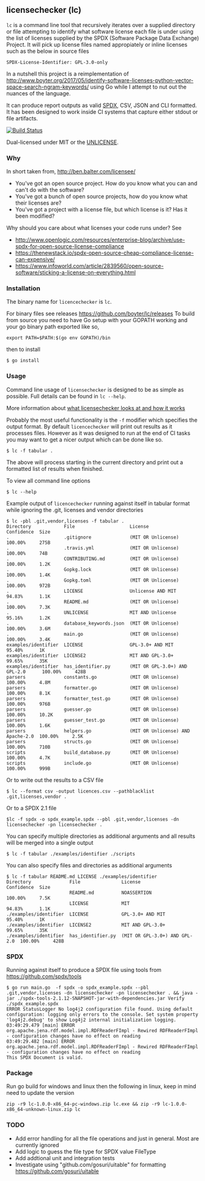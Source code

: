 licensechecker (lc)
-------------------
`lc` is a command line tool that recursively iterates over a supplied directory or file 
attempting to identify what software license each file is under using the list
of licenses supplied by the SPDX (Software Package Data Exchange) Project. It will pick up 
license files named appropiately or inline licenses such as the below in source files

`SPDX-License-Identifier: GPL-3.0-only`

In a nutshell this project is a reimplementation of http://www.boyter.org/2017/05/identify-software-licenses-python-vector-space-search-ngram-keywords/ using Go while I attempt to nut out the nuances of the language. 

It can produce report outputs as valid [SPDX](https://spdx.org/), CSV, JSON and CLI formatted. It has been designed to work inside CI systems that capture either stdout or file artifacts.

[![Build Status](https://travis-ci.org/boyter/lc.svg?branch=master)](https://travis-ci.org/boyter/lc)

Dual-licensed under MIT or the [UNLICENSE](http://unlicense.org).

### Why

In short taken from, http://ben.balter.com/licensee/

 * You've got an open source project. How do you know what you can and can't do with the software?
 * You've got a bunch of open source projects, how do you know what their licenses are?
 * You've got a project with a license file, but which license is it? Has it been modified?

Why should you care about what licenses your code runs under? See 

 * http://www.openlogic.com/resources/enterprise-blog/archive/use-spdx-for-open-source-license-compliance 
 * https://thenewstack.io/spdx-open-source-cheap-compliance-license-can-expensive/
 * https://www.infoworld.com/article/2839560/open-source-software/sticking-a-license-on-everything.html

### Installation

The binary name for `licencechecker` is `lc`.

For binary files see releases https://github.com/boyter/lc/releases To build from source you need to have Go setup with your GOPATH working and your go binary path exported like so,

```
export PATH=$PATH:$(go env GOPATH)/bin
```

then to install

```
$ go install
```


### Usage

Command line usage of `licensechecker` is designed to be as simple as possible.
Full details can be found in `lc --help`.

More information about [what licensechecker looks at and how it works](what-we-look-at.md)

Probably the most useful functionality is the `-f` modifier which specifies the output format.
By default `licencechecker` will print out results as it processes files. However as it was designed
to run at the end of CI tasks you may want to get a nicer output which can be done like so.

```
$ lc -f tabular .
```

The above will process starting in the current directory and print out a formatted list of results when finished.

To view all command line options

```
$ lc --help
```

Example output of `licencechecker` running against itself in tabular format while ignoring the .git, licenses and vendor directories

```
$ lc -pbl .git,vendor,licenses -f tabular .
Directory            File                    License                            Confidence  Size
.                    .gitignore              (MIT OR Unlicense)                 100.00%     275B
.                    .travis.yml             (MIT OR Unlicense)                 100.00%     74B
.                    CONTRIBUTING.md         (MIT OR Unlicense)                 100.00%     1.2K
.                    Gopkg.lock              (MIT OR Unlicense)                 100.00%     1.4K
.                    Gopkg.toml              (MIT OR Unlicense)                 100.00%     972B
.                    LICENSE                 Unlicense AND MIT                  94.83%      1.1K
.                    README.md               (MIT OR Unlicense)                 100.00%     7.3K
.                    UNLICENSE               MIT AND Unlicense                  95.16%      1.2K
.                    database_keywords.json  (MIT OR Unlicense)                 100.00%     3.6M
.                    main.go                 (MIT OR Unlicense)                 100.00%     3.4K
examples/identifier  LICENSE                 GPL-3.0+ AND MIT                   95.40%      1K
examples/identifier  LICENSE2                MIT AND GPL-3.0+                   99.65%      35K
examples/identifier  has_identifier.py       (MIT OR GPL-3.0+) AND GPL-2.0      100.00%     428B
parsers              constants.go            (MIT OR Unlicense)                 100.00%     4.8M
parsers              formatter.go            (MIT OR Unlicense)                 100.00%     8.1K
parsers              formatter_test.go       (MIT OR Unlicense)                 100.00%     976B
parsers              guesser.go              (MIT OR Unlicense)                 100.00%     10.2K
parsers              guesser_test.go         (MIT OR Unlicense)                 100.00%     1.6K
parsers              helpers.go              (MIT OR Unlicense) AND Apache-2.0  100.00%     2.5K
parsers              structs.go              (MIT OR Unlicense)                 100.00%     710B
scripts              build_database.py       (MIT OR Unlicense)                 100.00%     4.7K
scripts              include.go              (MIT OR Unlicense)                 100.00%     999B
```

Or to write out the results to a CSV file

```
$ lc --format csv -output licences.csv --pathblacklist .git,licenses,vendor .
```

Or to a SPDX 2.1 file

```
$lc -f spdx -o spdx_example.spdx --pbl .git,vendor,licenses -dn licensechecker -pn licensechecker .
```

You can specify multiple directories as additional arguments and all results will be merged into a single output

```
$ lc -f tabular ./examples/identifier ./scripts
```

You can also specify files and directories as additional arguments 

```
$ lc -f tabular README.md LICENSE ./examples/identifier
Directory              File               License                        Confidence  Size
                       README.md          NOASSERTION                    100.00%     7.5K
                       LICENSE            MIT                            94.83%      1.1K
./examples/identifier  LICENSE            GPL-3.0+ AND MIT               95.40%      1K
./examples/identifier  LICENSE2           MIT AND GPL-3.0+               99.65%      35K
./examples/identifier  has_identifier.py  (MIT OR GPL-3.0+) AND GPL-2.0  100.00%     428B
```

### SPDX

Running against itself to produce a SPDX file using tools from https://github.com/spdx/tools

```
$ go run main.go  -f spdx -o spdx_example.spdx --pbl .git,vendor,licenses -dn licensechecker -pn licensechecker . && java -jar ./spdx-tools-2.1.12-SNAPSHOT-jar-with-dependencies.jar Verify ./spdx_example.spdx
ERROR StatusLogger No log4j2 configuration file found. Using default configuration: logging only errors to the console. Set system property 'log4j2.debug' to show Log4j2 internal initialization logging.
03:49:29.479 [main] ERROR org.apache.jena.rdf.model.impl.RDFReaderFImpl - Rewired RDFReaderFImpl - configuration changes have no effect on reading
03:49:29.482 [main] ERROR org.apache.jena.rdf.model.impl.RDFReaderFImpl - Rewired RDFReaderFImpl - configuration changes have no effect on reading
This SPDX Document is valid.
```

### Package

Run go build for windows and linux then the following in linux, keep in mind need to update the version

```
zip -r9 lc-1.0.0-x86_64-pc-windows.zip lc.exe && zip -r9 lc-1.0.0-x86_64-unknown-linux.zip lc
```


### TODO

* Add error handling for all the file operations and just in general. Most are currently ignored
* Add logic to guess the file type for SPDX value FileType
* Add addtional unit and integration tests
* Investigate using "github.com/gosuri/uitable" for formatting https://github.com/gosuri/uitable